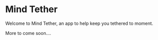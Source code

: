 # Mind Tether

Welcome to Mind Tether, an app to help keep you tethered to moment.

More to come soon....
